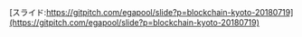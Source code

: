 [スライド:https://gitpitch.com/egapool/slide?p=blockchain-kyoto-20180719](https://gitpitch.com/egapool/slide?p=blockchain-kyoto-20180719)